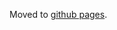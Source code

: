 Moved to [github pages](https://hubmapconsortium.github.io/ingest-validation-tools/sample-suspension/).